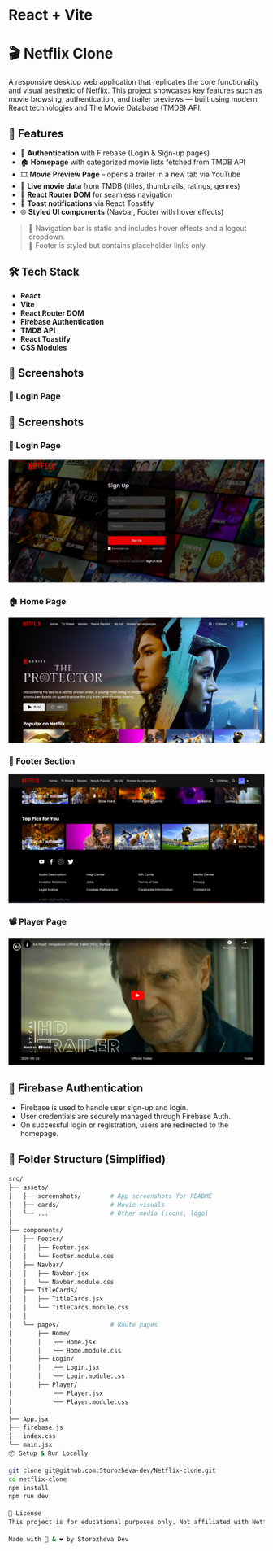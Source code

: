# React + Vite

# 🎬 Netflix Clone

A responsive desktop web application that replicates the core functionality and visual aesthetic of Netflix. This project showcases key features such as movie browsing, authentication, and trailer previews — built using modern React technologies and The Movie Database (TMDB) API.

## 🚀 Features

- 🔐 **Authentication** with Firebase (Login & Sign-up pages)
- 🏠 **Homepage** with categorized movie lists fetched from TMDB API
- 🎞️ **Movie Preview Page** – opens a trailer in a new tab via YouTube
- 🍿 **Live movie data** from TMDB (titles, thumbnails, ratings, genres)
- 📂 **React Router DOM** for seamless navigation
- 🔔 **Toast notifications** via React Toastify
- 🌐 **Styled UI components** (Navbar, Footer with hover effects)

> 🔹 Navigation bar is static and includes hover effects and a logout dropdown.  
> 🔹 Footer is styled but contains placeholder links only.

## 🛠 Tech Stack

- **React**
- **Vite**
- **React Router DOM**
- **Firebase Authentication**
- **TMDB API**
- **React Toastify**
- **CSS Modules**

## 📸 Screenshots

### 🔐 Login Page

## 📸 Screenshots

### 🔐 Login Page

![Login Page](https://raw.githubusercontent.com/Storozheva-dev/Netflix-clone/main/src/assets/screenshots/logPage.png)

### 🏠 Home Page

![Home Page](https://raw.githubusercontent.com/Storozheva-dev/Netflix-clone/main/src/assets/screenshots/homePage.png)

### 🔻 Footer Section

![Footer Section](https://raw.githubusercontent.com/Storozheva-dev/Netflix-clone/main/src/assets/screenshots/footer.png)

### 📽️ Player Page

![Player Page](https://raw.githubusercontent.com/Storozheva-dev/Netflix-clone/main/src/assets/screenshots/playerPage.png)



## 🔐 Firebase Authentication

- Firebase is used to handle user sign-up and login.
- User credentials are securely managed through Firebase Auth.
- On successful login or registration, users are redirected to the homepage.

## 📁 Folder Structure (Simplified)

```bash
src/
├── assets/
│   ├── screenshots/        # App screenshots for README
│   ├── cards/              # Movie visuals
│   └── ...                 # Other media (icons, logo)
│
├── components/
│   ├── Footer/
│   │   ├── Footer.jsx
│   │   └── Footer.module.css
│   ├── Navbar/
│   │   ├── Navbar.jsx
│   │   └── Navbar.module.css
│   ├── TitleCards/
│   │   ├── TitleCards.jsx
│   │   └── TitleCards.module.css
│   │
│   └── pages/              # Route pages
│       ├── Home/
│       │   ├── Home.jsx
│       │   └── Home.module.css
│       ├── Login/
│       │   ├── Login.jsx
│       │   └── Login.module.css
│       ├── Player/
│           ├── Player.jsx
│           └── Player.module.css
│
├── App.jsx
├── firebase.js
├── index.css
└── main.jsx
📦 Setup & Run Locally

git clone git@github.com:Storozheva-dev/Netflix-clone.git
cd netflix-clone
npm install
npm run dev

📄 License
This project is for educational purposes only. Not affiliated with Netflix Inc.

Made with 🍿 & ❤️ by Storozheva Dev
```
